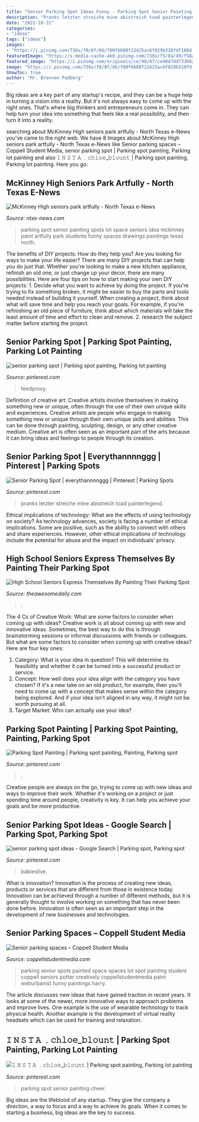 ```yaml
---
title: "Senior Parking Spot Ideas Funny - Parking Spot Senior Painting Spots Lot Space Seniors Idea Mckinney Paint Artfully Park Students Funny Spaces Drawings Paintings Texas North"
description: "Pranks letzter streiche mine abistreich toad painterlegend"
date: "2022-10-31"
categories:
- "ideas"
tags: ["ideas"]
images:
- "https://i.pinimg.com/736x/f0/0f/66/f00f6688f22425ac6f029b328fdf188d.jpg"
featuredImage: "https://s-media-cache-ak0.pinimg.com/736x/f5/8a/49/f58a494d79a053afb16a0df8f515a4f0.jpg"
featured_image: "https://i.pinimg.com/originals/ce/98/47/ce9847dd7336629d853d0f98fbc86336.jpg"
image: "https://i.pinimg.com/736x/f0/0f/66/f00f6688f22425ac6f029b328fdf188d.jpg"
ShowToc: true
author: "Mr. Brennon Padberg"
---
```



Big ideas are a key part of any startup's recipe, and they can be a huge help in turning a vision into a reality. But it's not always easy to come up with the right ones. That's where big thinkers and entrepreneurs come in. They can help turn your idea into something that feels like a real possibility, and then turn it into a reality.

	

		
searching about McKinney High seniors park artfully - North Texas e-News you've came to the right web. We have 8 Images about McKinney High seniors park artfully - North Texas e-News like Senior parking spaces – Coppell Student Media, senior parking spot | Parking spot painting, Parking lot painting and also 𝙸 𝙽 𝚂 𝚃 𝙰 ﹒𝚌𝚑𝚕𝚘𝚎_𝚋𝚕𝚘𝚞𝚗𝚝 | Parking spot painting, Parking lot painting. Here you go:
		
    
## McKinney High Seniors Park Artfully - North Texas E-News

<img loading=lazy src="http://www.ntxe-news.com/artman/uploads/1a1a1aashley.jpg" onerror="this.onerror=null;this.src='https://tse2.mm.bing.net/th?id=OIP.6n6uV6SK9KHkpzbThzeF4wHaJ4&amp;pid=15.1';" alt="McKinney High seniors park artfully - North Texas e-News">

_Source: ntxe-news.com_

>parking spot senior painting spots lot space seniors idea mckinney paint artfully park students funny spaces drawings paintings texas north. 

	

The benefits of DIY projects: How do they help you?
Are you looking for ways to make your life easier? There are many DIY projects that can help you do just that. Whether you're looking to make a new kitchen appliance, refinish an old one, or just change up your decor, there are many possibilities. Here are four tips on how to start making your own DIY projects: 1. Decide what you want to achieve by doing the project. If you're trying to fix something broken, it might be easier to buy the parts and tools needed instead of building it yourself. When creating a project, think about what will save time and help you reach your goals. For example, if you're refinishing an old piece of furniture, think about which materials will take the least amount of time and effort to clean and remove. 2. research the subject matter before starting the project.

    
## Senior Parking Spot | Parking Spot Painting, Parking Lot Painting

<img loading=lazy src="https://i.pinimg.com/736x/eb/85/06/eb85060458081f5fb659e510135f7695.jpg" onerror="this.onerror=null;this.src='https://tse3.mm.bing.net/th?id=OIP.Lu99ANbgOfj-IBaY40XbBQHaJ3&amp;pid=15.1';" alt="senior parking spot | Parking spot painting, Parking lot painting">

_Source: pinterest.com_

>feedproxy. 

	

Definition of creative art: Creative artists involve themselves in making something new or unique, often through the use of their own unique skills and experiences.
Creative artists are people who engage in making something new or unique through their own unique skills and abilities. This can be done through painting, sculpting, design, or any other creative medium. Creative art is often seen as an important part of the arts because it can bring ideas and feelings to people through its creation.

    
## Senior Parking Spot | Everythannnnggg | Pinterest | Parking Spots

<img loading=lazy src="https://s-media-cache-ak0.pinimg.com/736x/f5/8a/49/f58a494d79a053afb16a0df8f515a4f0.jpg" onerror="this.onerror=null;this.src='https://tse4.mm.bing.net/th?id=OIP.cdlNfFn4uZi34cuhM-F3bgHaJ7&amp;pid=15.1';" alt="Senior Parking Spot | everythannnnggg | Pinterest | Parking Spots">

_Source: pinterest.com_

>pranks letzter streiche mine abistreich toad painterlegend. 

	

Ethical implications of technology: What are the effects of using technology on society?
As technology advances, society is facing a number of ethical implications. Some are positive, such as the ability to connect with others and share experiences. However, other ethical implications of technology include the potential for abuse and the impact on individuals’ privacy.

    
## High School Seniors Express Themselves By Painting Their Parking Spot

<img loading=lazy src="https://theawesomedaily.com/wp-content/uploads/2016/08/parking-spot-art-by-seniors-27-1.jpg" onerror="this.onerror=null;this.src='https://tse1.mm.bing.net/th?id=OIP.qcJ5M3K982D04-XP2JNrVAHaEp&amp;pid=15.1';" alt="High School Seniors Express Themselves By Painting Their Parking Spot">

_Source: theawesomedaily.com_

>. 

	

The 4 Cs of Creative Work: What are some factors to consider when coming up with ideas?
Creative work is all about coming up with new and innovative ideas. Sometimes, the best way to do this is through brainstorming sessions or informal discussions with friends or colleagues. But what are some factors to consider when coming up with creative ideas? Here are four key ones:
1. Category: What is your idea in question? This will determine its feasibility and whether it can be turned into a successful product or service.
2. Concept: How well does your idea align with the category you have chosen? If it's a new take on an old product, for example, then you'll need to come up with a concept that makes sense within the category being explored. And if your idea isn't aligned in any way, it might not be worth pursuing at all.
3. Target Market: Who can actually use your idea?

    
## Parking Spot Painting | Parking Spot Painting, Painting, Parking Spot

<img loading=lazy src="https://i.pinimg.com/736x/ed/3a/b4/ed3ab4973702b7bc9ea8aadcda4d4c3f.jpg" onerror="this.onerror=null;this.src='https://tse2.mm.bing.net/th?id=OIP.x4ZSHh3q2b4perY9okph_AHaFj&amp;pid=15.1';" alt="Parking Spot Painting | Parking spot painting, Painting, Parking spot">

_Source: pinterest.com_

>. 

	

Creative people are always on the go, trying to come up with new ideas and ways to improve their work. Whether it's working on a project or just spending time around people, creativity is key. It can help you achieve your goals and be more productive.

    
## Senior Parking Spot Ideas - Google Search | Parking Spot, Parking Spot

<img loading=lazy src="https://i.pinimg.com/736x/f0/0f/66/f00f6688f22425ac6f029b328fdf188d.jpg" onerror="this.onerror=null;this.src='https://tse3.mm.bing.net/th?id=OIP.ZrO_mshL96UVT7dhK88hLwAAAA&amp;pid=15.1';" alt="senior parking spot ideas - Google Search | Parking spot, Parking spot">

_Source: pinterest.com_

>babieslive. 

	

What is innovation?
Innovation is the process of creating new ideas, products or services that are different from those in existence today. Innovation can be achieved through a number of different methods, but it is generally thought to involve working on something that has never been done before. Innovation is often seen as an important step in the development of new businesses and technologies.

    
## Senior Parking Spaces – Coppell Student Media

<img loading=lazy src="https://coppellstudentmedia.com/wp-content/uploads/2013/01/IMG_2391-675x900.jpg" onerror="this.onerror=null;this.src='https://tse3.mm.bing.net/th?id=OIP.cDXJ82VHooG0DaaRa7t8NgHaJ4&amp;pid=15.1';" alt="Senior parking spaces – Coppell Student Media">

_Source: coppellstudentmedia.com_

>parking senior spots painted space spaces lot spot painting student coppell seniors potter creatively coppellstudentmedia paint weburbanist funny paintings harry. 

	

The article discusses new ideas that have gained traction in recent years. It looks at some of the newer, more innovative ways to approach problems and improve lives. One example is the use of wearable technology to track physical health. Another example is the development of virtual reality headsets which can be used for training and relaxation.

    
## 𝙸 𝙽 𝚂 𝚃 𝙰 ﹒𝚌𝚑𝚕𝚘𝚎_𝚋𝚕𝚘𝚞𝚗𝚝 | Parking Spot Painting, Parking Lot Painting

<img loading=lazy src="https://i.pinimg.com/originals/ce/98/47/ce9847dd7336629d853d0f98fbc86336.jpg" onerror="this.onerror=null;this.src='https://tse3.mm.bing.net/th?id=OIP.-r_6T2ncaB9c0WLovnbgtwHaNK&amp;pid=15.1';" alt="𝙸 𝙽 𝚂 𝚃 𝙰 ﹒𝚌𝚑𝚕𝚘𝚎_𝚋𝚕𝚘𝚞𝚗𝚝 | Parking spot painting, Parking lot painting">

_Source: pinterest.com_

>parking spot senior painting cheer. 

	

Big ideas are the lifeblood of any startup. They give the company a direction, a way to focus and a way to achieve its goals. When it comes to starting a business, big ideas are the key to success.

